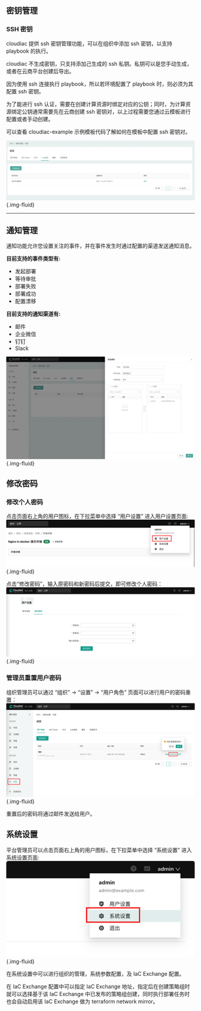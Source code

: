 ## 密钥管理

### SSH 密钥

cloudiac 提供 ssh 密钥管理功能，可以在组织中添加 ssh 密钥，以支持 playbook 的执行。

cloudiac 不生成密钥，只支持添加己生成的 ssh 私钥。私钥可以是您手动生成，或者在云商平台创建后导出。

因为使用 ssh 连接执行 playbook，所以若环境配置了 playbook 时，则必须为其配置 ssh 密钥。

为了能进行 ssh 认证，需要在创建计算资源时绑定对应的公钥；同时，为计算资源绑定公钥通常需要先在云商创建 ssh 密钥对，以上过程需要您通过云模板进行配置或者手动创建。

可以查看 cloudiac-example 示例模板代码了解如何在模板中配置 ssh 密钥对。

![image-20211223154720024](../images/WX20211224-163923@2x.png){.img-fluid}

------
## 通知管理
通知功能允许您设置关注的事件，并在事件发生时通过配置的渠道发送通知消息。

**目前支持的事件类型有:**

- 发起部署
- 等待审批
- 部署失败
- 部署成功
- 配置漂移

**目前支持的通知渠道有:**

- 邮件
- 企业微信
- 钉钉
- Slack

![image-20211223154720024](../images/WX20211224-163714@2x.png){.img-fluid}

## 修改密码
### 修改个人密码
点击页面右上角的用户图标，在下拉菜单中选择 “用户设置” 进入用户设置页面:
![picture 42](../images/fb9471ed4874e5b83aefbb4909168c413dc56c2a71ac9d643408413ada89aca9.png){.img-fluid} 

点击“修改密码”，输入原密码和新密码后提交，即可修改个人密码：
![picture 43](../images/b6563995fa38cd3b0c4441534f270e3a4e8a9d515d4030dc645def3286b03a0a.png){.img-fluid}  

### 管理员重置用户密码

组织管理员可以通过 “组织” -> “设置” -> “用户角色” 页面可以进行用户的密码重置：
![picture 44](../images/12872e0995f03eef3660c9c462b11f83e34fffef5386a7581c606ccc8e7ca38c.png){.img-fluid}  

重置后的密码将通过邮件发送给用户。

## 系统设置
平台管理员可以点击页面右上角的用户图标，在下拉菜单中选择 “系统设置” 进入系统设置页面:
![picture 45](../images/fce0ed64b5582c7668d2d19383e028581e749f6842feaa9750ac13763972592e.png){.img-fluid}  

在系统设置中可以进行组织的管理，系统参数配置，及 IaC Exchange 配置。

在 IaC Exchange 配置中可以指定 IaC Exchange 地址，指定后在创建策略组时就可以选择基于该 IaC Exchange 中已发布的策略组创建，同时执行部署任务时也会自动启用该 IaC Exchange 做为 terraform network mirror。
